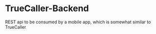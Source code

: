 # TrueCaller-Backend
REST api to be consumed by a mobile app, which is somewhat similar to TrueCaller 
